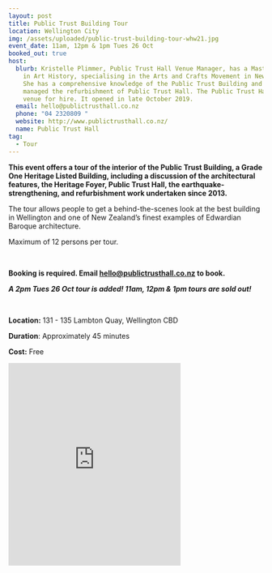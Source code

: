 ```yaml
---
layout: post
title: Public Trust Building Tour
location: Wellington City
img: /assets/uploaded/public-trust-building-tour-whw21.jpg
event_date: 11am, 12pm & 1pm Tues 26 Oct
booked_out: true
host:
  blurb: Kristelle Plimmer, Public Trust Hall Venue Manager, has a Master’s Degree
    in Art History, specialising in the Arts and Crafts Movement in New Zealand.
    She has a comprehensive knowledge of the Public Trust Building and project
    managed the refurbishment of Public Trust Hall. The Public Trust Hall is a
    venue for hire. It opened in late October 2019.
  email: hello@publictrusthall.co.nz
  phone: "04 2320809 "
  website: http://www.publictrusthall.co.nz/
  name: Public Trust Hall
tag:
  - Tour
---
```

**This event offers a tour of the interior of the Public Trust Building, a Grade One Heritage Listed Building, including a discussion of the architectural features, the Heritage Foyer, Public Trust Hall, the earthquake-strengthening, and refurbishment work undertaken since 2013.** 

The tour allows people to get a behind-the-scenes look at the best building in Wellington and one of New Zealand’s finest examples of Edwardian Baroque architecture. 

Maximum of 12 persons per tour.

<br> 

**Booking is required. Email [hello@publictrusthall.co.nz](mailto:hello@publictrusthall.co.nz) to book.** 

***A 2pm Tues 26 Oct tour is added! 11am, 12pm & 1pm tours are sold out!*** 

<br>

**Location:** 131 - 135 Lambton Quay, Wellington CBD

**Duration**: Approximately 45 minutes

**Cost:** Free

<iframe src="https://www.facebook.com/plugins/page.php?href=https%3A%2F%2Fwww.facebook.com%2Fpublictrusthall&tabs=timeline&width=340&height=400&small_header=false&adapt_container_width=true&hide_cover=false&show_facepile=true&appId" width="340" height="400" style="border:none;overflow:hidden" scrolling="no" frameborder="5" allowfullscreen="false" allow="autoplay; clipboard-write; encrypted-media; picture-in-picture; web-share"></iframe>